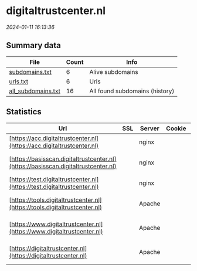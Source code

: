 # digitaltrustcenter.nl
*2024-01-11 16:13:36*
## Summary data
| File       | Count | Info |
|------------|-------|------|
|[subdomains.txt](/data/digitaltrustcenter.nl/subdomains.txt)|6|Alive subdomains|
|[urls.txt](/data/digitaltrustcenter.nl/urls.txt)|6|Urls|
|[all_subdomains.txt](/data/digitaltrustcenter.nl/all_subdomains.txt)|16|All found subdomains (history)|
## Statistics
| Url | SSL | Server | Cookie | HSTS | CSP | XFO | XXP | RP | Tech |Title |
|------------|-------|------|------|------|------|------|------|------|------|------|
|[https://acc.digitaltrustcenter.nl](https://acc.digitaltrustcenter.nl)| |nginx| | | | | |:white_check_mark: |Nginx|403 Forbidden|
|[https://basisscan.digitaltrustcenter.nl](https://basisscan.digitaltrustcenter.nl)| |nginx| |:white_check_mark: |:white_check_mark: |:white_check_mark: |:white_check_mark: |Amazon S3 Amazon...|Basisscan Cyberw...|
|[https://test.digitaltrustcenter.nl](https://test.digitaltrustcenter.nl)| |nginx| | | | | |:white_check_mark: |Nginx|403 Forbidden|
|[https://tools.digitaltrustcenter.nl](https://tools.digitaltrustcenter.nl)| |Apache| |:white_check_mark: | |:white_check_mark: | |:white_check_mark: |Apache HTTP Serv...||
|[https://www.digitaltrustcenter.nl](https://www.digitaltrustcenter.nl)| |Apache| |:white_check_mark: | |:white_check_mark: | |:white_check_mark: |Apache HTTP Serv...|Home | Digital T...|
|[https://digitaltrustcenter.nl](https://digitaltrustcenter.nl)| |Apache| |:white_check_mark: | |:white_check_mark: | |:white_check_mark: |Apache HTTP Serv...|301 Moved Perman...|
